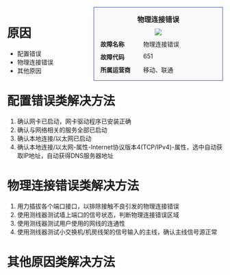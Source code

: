 <!-- TITLE: 故障 651 物理连接错误 -->
<!-- SUBTITLE: 本错误涵盖三大运营商 -->

<!-- overview -->
<div class="overview" style="float:right;border: 1px solid #4054b2;padding:10px;width:280px;background-color: #f9f9fb;">
<div class="overview-header" style="text-align: center;margin: 5px 0">
<h3 style="margin:0 0 10px">物理连接错误</h3>
      
<img src="./651.png" />
</div>

<div class="overview-main" style="text-align: left;">
<div class="overview-item" style="display: grid; grid-template-columns: 100px 1fr;">
<p style="font-weight: 600;margin: 5px;">故障名称</p>
<p style="margin:5px;">物理连接错误</p>
</div>

<div class="overview-item" style="display: grid; grid-template-columns: 100px 1fr;">
<p style="font-weight: 600;margin: 5px;">故障代码</p>
<p style="margin:5px;">651</p>
</div>

<div class="overview-item" style="display: grid; grid-template-columns: 100px 1fr;">
<p style="font-weight: 600;margin: 5px;">所属运营商</p>
<p style="margin:5px;">移动、联通</p>
</div>
</div>
</div>

# 原因

- 配置错误
- 物理连接错误
- 其他原因

# 配置错误类解决方法
1. 确认网卡已启动，网卡驱动程序已安装正确
2. 确认与网络相关的服务全部已启动
3. 确认本地连接/以太网已启动
4. 确认本地连接/以太网-属性-Internet协议版本4(TCP/IPv4)-属性，选中自动获取IP地址，自动获得DNS服务器地址

# 物理连接错误类解决方法
1. 用力插拔各个端口接口，以排除接触不良引发的物理连接错误
2. 使用测线器测试墙上端口的信号状态，判断物理连接错误区域
3. 使用测线器测试用户使用的网线的连通性
4. 使用测线器测试小交换机/机房线架的信号输入的主线，确认主线信号源正常

# 其他原因类解决方法